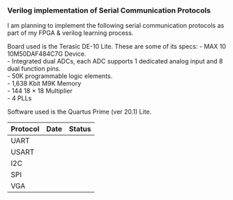 ### Verilog implementation of Serial Communication Protocols 

I am planning to implement the following serial communication protocols as part of my FPGA & verilog learning process.  

Board used is the Terasic DE-10 Lite. These are some of its specs:
    - MAX 10 10M50DAF484C7G Device.  
    - Integrated dual ADCs, each ADC supports 1 dedicated analog input and 8 dual function pins.  
    - 50K programmable logic elements.  
    - 1,638 Kbit M9K Memory  
    - 144 18 × 18 Multiplier  
    - 4 PLLs  
  
Software used is the Quartus Prime (ver 20.1) Lite.  

| Protocol | Date | Status |
|----------|------|--------|
| UART     |      |        |
| USART    |      |        |
| I2C      |      |        |
| SPI      |      |        |
| VGA      |      |        |
